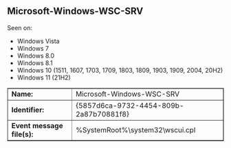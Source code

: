 ## Microsoft-Windows-WSC-SRV

Seen on:
* Windows Vista
* Windows 7
* Windows 8.0
* Windows 8.1
* Windows 10 (1511, 1607, 1703, 1709, 1803, 1809, 1903, 1909, 2004, 20H2)
* Windows 11 (21H2)

<table border="1" class="docutils">
  <tbody>
    <tr>
      <td><b>Name:</b></td>
      <td>Microsoft-Windows-WSC-SRV</td>
    </tr>
    <tr>
      <td><b>Identifier:</b></td>
      <td>{5857d6ca-9732-4454-809b-2a87b70881f8}</td>
    </tr>
    <tr>
      <td><b>Event message file(s):</b></td>
      <td>%SystemRoot%\system32\wscui.cpl</td>
    </tr>
  </tbody>
</table>

&nbsp;

